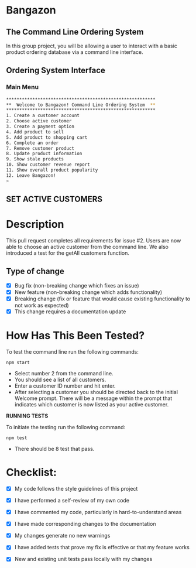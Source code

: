 # Bangazon

## The Command Line Ordering System

In this group project, you will be allowing a user to interact with a basic product ordering database via a command line interface.

## Ordering System Interface

### Main Menu

```bash
*********************************************************
**  Welcome to Bangazon! Command Line Ordering System  **
*********************************************************
1. Create a customer account
2. Choose active customer
3. Create a payment option
4. Add product to sell
5. Add product to shopping cart
6. Complete an order
7. Remove customer product
8. Update product information
9. Show stale products
10. Show customer revenue report
11. Show overall product popularity
12. Leave Bangazon!
>
```


## SET ACTIVE CUSTOMERS

# Description

This pull request completes all requirements for issue #2. Users are now able to choose an active customer from the command line. We also introduced a test for the getAll customers function.


## Type of change

- [x] Bug fix (non-breaking change which fixes an issue)
- [x] New feature (non-breaking change which adds functionality)
- [x] Breaking change (fix or feature that would cause existing functionality to not work as expected)
- [x] This change requires a documentation update

# How Has This Been Tested?

To test the command line run the following commands:
```
npm start
```
- Select number 2 from the command line.
- You should see a list of all customers.
- Enter a customer ID number and hit enter.
- After selecting a customer you should be directed back to the initial Welcome prompt. There will be a message within the prompt that indicates which customer is now listed as your active customer.


**RUNNING TESTS**

To initiate the testing run the following command:
```
npm test
```
- There should be 8 test that pass.


# Checklist:

- [x] My code follows the style guidelines of this project
- [x] I have performed a self-review of my own code
- [x] I have commented my code, particularly in hard-to-understand areas
- [x] I have made corresponding changes to the documentation
- [x] My changes generate no new warnings
- [x] I have added tests that prove my fix is effective or that my feature works
- [x] New and existing unit tests pass locally with my changes


